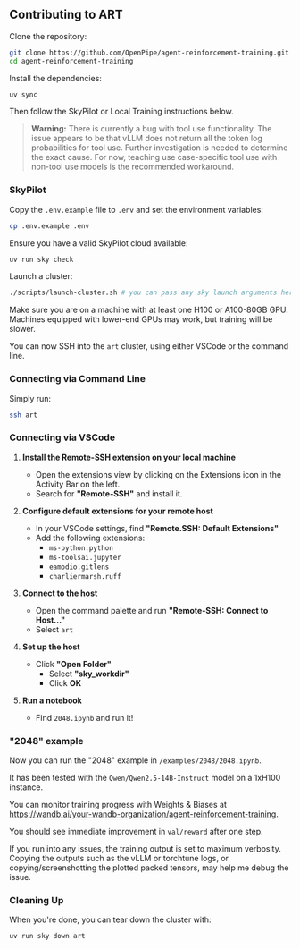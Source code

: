 ## Contributing to ART

Clone the repository:

```bash
git clone https://github.com/OpenPipe/agent-reinforcement-training.git
cd agent-reinforcement-training
```

Install the dependencies:

```bash
uv sync
```

Then follow the SkyPilot or Local Training instructions below.

> **Warning:** There is currently a bug with tool use functionality. The issue appears to be that vLLM does not return all the token log probabilities for tool use. Further investigation is needed to determine the exact cause. For now, teaching use case-specific tool use with non-tool use models is the recommended workaround.

### SkyPilot

Copy the `.env.example` file to `.env` and set the environment variables:

```bash
cp .env.example .env
```

Ensure you have a valid SkyPilot cloud available:

```bash
uv run sky check
```

Launch a cluster:

```bash
./scripts/launch-cluster.sh # you can pass any sky launch arguments here
```

Make sure you are on a machine with at least one H100 or A100-80GB GPU. Machines equipped with lower-end GPUs may work, but training will be slower.

You can now SSH into the `art` cluster, using either VSCode or the command line.

### Connecting via Command Line

Simply run:

```bash
ssh art
```

### Connecting via VSCode

1. **Install the Remote-SSH extension on your local machine**

   - Open the extensions view by clicking on the Extensions icon in the Activity Bar on the left.
   - Search for **"Remote-SSH"** and install it.

2. **Configure default extensions for your remote host**

   - In your VSCode settings, find **"Remote.SSH: Default Extensions"**
   - Add the following extensions:
     - `ms-python.python`
     - `ms-toolsai.jupyter`
     - `eamodio.gitlens`
     - `charliermarsh.ruff`

3. **Connect to the host**

   - Open the command palette and run **"Remote-SSH: Connect to Host..."**
   - Select `art`

4. **Set up the host**

   - Click **"Open Folder"**
     - Select **"sky_workdir"**
     - Click **OK**

5. **Run a notebook**
   - Find `2048.ipynb` and run it!

### "2048" example

Now you can run the "2048" example in `/examples/2048/2048.ipynb`.

It has been tested with the `Qwen/Qwen2.5-14B-Instruct` model on a 1xH100 instance.

You can monitor training progress with Weights & Biases at https://wandb.ai/your-wandb-organization/agent-reinforcement-training.

You should see immediate improvement in `val/reward` after one step.

If you run into any issues, the training output is set to maximum verbosity. Copying the outputs such as the vLLM or torchtune logs, or copying/screenshotting the plotted packed tensors, may help me debug the issue.

### Cleaning Up

When you're done, you can tear down the cluster with:

```bash
uv run sky down art
```

